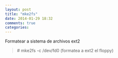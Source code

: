 ```yaml
---
layout: post
title: "mke2fs"
date: 2014-01-29 18:32
comments: true
categories: 
---
```

Formatear a sistema de archivos ext2

>\# mke2fs -c /dev/fd0         (formatea a ext2 el floppy)

